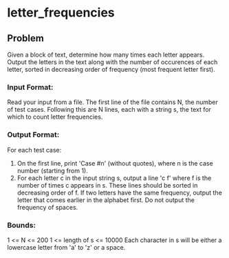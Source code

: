 letter_frequencies
==================


Problem
---------

Given a block of text, determine how many times each letter appears. Output the letters in the text along with the number of occurences of each letter, sorted in decreasing order of frequency (most frequent letter first).

### Input Format:

Read your input from a file. The first line of the file contains N, the number of test cases. Following this are N lines, each with a string s, the text for which to count letter frequencies.

### Output Format:

For each test case:
1) On the first line, print 'Case #n' (without quotes), where n is the case number (starting from 1).
2) For each letter c in the input string s, output a line 'c f' where f is the number of times c appears in s. These lines should be sorted in decreasing order of f. If two letters have the same frequency, output the letter that comes earlier in the alphabet first. Do not output the frequency of spaces.

### Bounds:

1 <= N <= 200
1 <= length of s <= 10000
Each character in s will be either a lowercase letter from 'a' to 'z' or a space.
